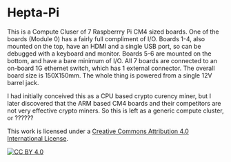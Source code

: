 # Hepta-Pi
This is a Compute Cluser of 7 Raspberrry Pi CM4 sized boards. One of the boards (Module 0) has a
fairly full compliment of I/O. Boards 1-4, also mounted on the top, have an HDMI and a single USB
port, so can be debugged with a keyboard and monitor.  Boards 5-6 are mounted on the bottom,
and have a bare minimum of I/O.  All 7 boards are connected to an on-board 1G ethernet switch,
which has 1 external connector.  The overall board size is 150X150mm.   The whole thing is powered from a single 12V barrel jack.

I had initially conceived this as a CPU based crypto curency miner, but I later discovered that the ARM 
based CM4 boards and their competitors are not very effective crypto miners. 
So this is left as a generic compute cluster, or ??????

This work is licensed under a
[Creative Commons Attribution 4.0 International License][cc-by].

[![CC BY 4.0][cc-by-image]][cc-by]

[cc-by]: http://creativecommons.org/licenses/by/4.0/
[cc-by-image]: https://i.creativecommons.org/l/by/4.0/88x31.png
[cc-by-shield]: https://img.shields.io/badge/License-CC%20BY%204.0-lightgrey.svg
